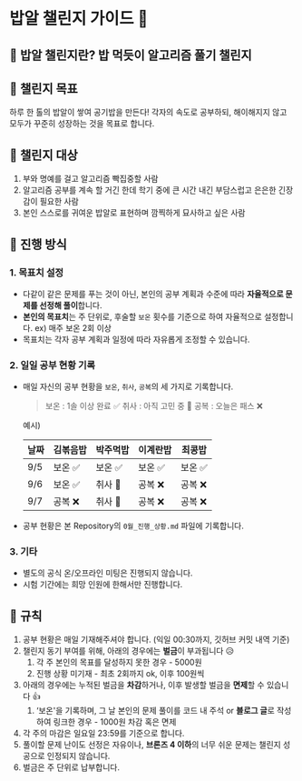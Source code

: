 # 밥알 챌린지 가이드 🍚

## 🍚 밥알 챌린지란? 밥 먹듯이 알고리즘 풀기 챌린지

## 🍚 챌린지 목표

하루 한 톨의 밥알이 쌓여 공기밥을 만든다! 각자의 속도로 공부하되, 해이해지지 않고 모두가 꾸준히 성장하는 것을 목표로 합니다.

## 🍚 챌린지 대상

1. 부와 명예를 걸고 알고리즘 빡집중할 사람
2. 알고리즘 공부를 계속 할 거긴 한데 학기 중에 큰 시간 내긴 부담스럽고 은은한 긴장감이 필요한 사람
3. 본인 스스로를 귀여운 밥알로 표현하며 깜찍하게 묘사하고 싶은 사람

## 🍚 진행 방식

### 1. 목표치 설정

- 다같이 같은 문제를 푸는 것이 아닌, 본인의 공부 계획과 수준에 따라 **자율적으로 문제를 선정해 풀이**합니다.
- **본인의 목표치**는 주 단위로, 후술할 `보온` 횟수를 기준으로 하여 자율적으로 설정합니다. ex) 매주 보온 2회 이상
- 목표치는 각자 공부 계획과 일정에 따라 자유롭게 조정할 수 있습니다.

### 2. 일일 공부 현황 기록

- 매일 자신의 공부 현황을 `보온`, `취사`, `공복`의 세 가지로 기록합니다.
    
    > 보온 : 1솔 이상 완료 ✅
    취사 : 아직 고민 중 🤔
    공복 : 오늘은 패스 ❌
    > 
    
    예시) 
    
    **날짜**|김볶음밥|박주먹밥|이계란밥|최콩밥
    ---|---|---|---|---
    9/5|보온 ✅ | 보온 ✅ | 보온 ✅ | 보온 ✅
    9/6|보온 ✅ | 취사 🤔 | 공복 ❌ | 공복 ❌
    9/7|공복 ❌ | 취사 🤔 | 공복 ❌ | 공복 ❌
    
- 공부 현황은 본 Repository의 `0월_진행_상황.md` 파일에 기록합니다.

### 3. 기타

- 별도의 공식 온/오프라인 미팅은 진행되지 않습니다.
- 시험 기간에는 희망 인원에 한해서만 진행합니다.

## 🍚 규칙

1. 공부 현황은 매일 기재해주셔야 합니다. (익일 00:30까지, 깃허브 커밋 내역 기준)
2. 챌린지 동기 부여를 위해, 아래의 경우에는 **벌금**이 부과됩니다 😥
    1. 각 주 본인의 목표를 달성하지 못한 경우 - 5000원
    2. 진행 상황 미기재 - 최초 2회까지 ok, 이후 100원씩
3. 아래의 경우에는 누적된 벌금을 **차감**하거나, 이후 발생할 벌금을 **면제**할 수 있습니다 👍
    1. ‘보온'을 기록하며, 그 날 본인의 문제 풀이를 코드 내 주석 or **블로그 글**로 작성하여 링크한 경우 - 1000원 차감 혹은 면제
4. 각 주의 마감은 일요일 23:59를 기준으로 합니다.
5. 풀이할 문제 난이도 선정은 자유이나, **브론즈 4 이하**의 너무 쉬운 문제는 챌린지 성공으로 인정되지 않습니다.
6. 벌금은 주 단위로 납부합니다.
